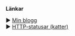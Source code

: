 **Länkar**

► [Min blogg](http://viktoriamaria.for.me/)  
► [HTTP-statusar (katter)](https://http.cat/)
